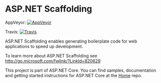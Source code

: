 ASP.NET Scaffolding
======================

AppVeyor: [![AppVeyor](https://ci.appveyor.com/api/projects/status/jm7in54ohd4dmwte/branch/dev?svg=true)](https://ci.appveyor.com/project/aspnetci/Scaffolding/branch/dev)

Travis:   [![Travis](https://travis-ci.org/aspnet/Scaffolding.svg?branch=dev)](https://travis-ci.org/aspnet/Scaffolding)

ASP.NET Scaffolding enables generating boilerplate code for web applications to speed up development.

To learn more about ASP.NET Scaffolding see http://go.microsoft.com/fwlink/?LinkId=820629

This project is part of ASP.NET Core. You can find samples, documentation and getting started instructions for ASP.NET Core at the [Home](https://github.com/aspnet/home) repo.
